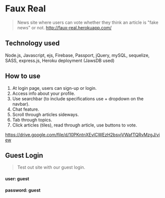 # Faux Real
> News site where users can vote whether they think an article is "fake news" or not.
http://faux-real.herokuapp.com/

## Technology used
Node.js, Javascript, ejs, Firebase, Passport, jQuery, mySQL, sequelize, SASS, express.js, Heroku deployment (JawsDB used)

## How to use
1. At login page, users can sign-up or login.
2. Access info about your profile.
3. Use searchbar (to include specifications use + dropdown on the navbar).
4. Chat feature.
5. Scroll through articles sideways.
6. Tab through topics.
7. Click articles (tiles), read through article, use buttons to vote.

https://drive.google.com/file/d/10PKntnXEvlCWEzH2bsvjVWafTQRvMzgJ/view

## Guest Login
> Test out site with our guest login.
#### user: guest
#### password: guest
